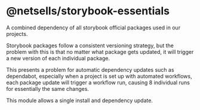 # @netsells/storybook-essentials

A combined dependency of all storybook official packages used in our projects. 

Storybook packages follow a consistent versioning strategy, but the problem with this is that no matter what package gets updated, it will trigger a new version of each individual package.

This presents a problem for automatic dependency updates such as dependabot, especially when a project is set up with automated workflows, each package update will trigger a workflow run, causing 8 individual runs for essentially the same changes.

This module allows a single install and dependency update.
